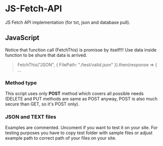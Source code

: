 # JS-Fetch-API
 JS Fetch API implementation (for txt, json and database pull).

## JavaScript
Notice that function call (FetchThis) is promisse by itself!!!
Use data inside function to be shure that data is arrived.
> FetchThis("JSON", { FilePath: "./test/valid.json" }).then(response => { ...
### Method type
This script uses only **POST** method which covers all possible needs (DELETE and PUT methods are same as POST anyway, POST is also much secure than GET, so it's POST only).
### **JSON** and **TEXT** files
Examples are commented. Uncoment if you want to test it on your site. For testing purposes you have to copy test folder with sample files or adjust example path to correct path of your files on your site.
